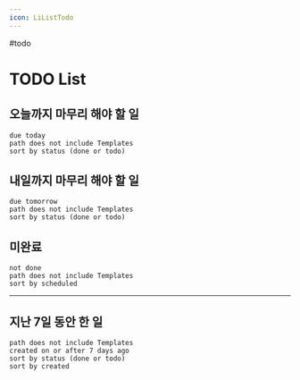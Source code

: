 ```yaml
---
icon: LiListTodo
---
```

#todo 
# TODO List

## **오늘까지 마무리 해야 할 일**
```tasks
due today
path does not include Templates
sort by status (done or todo)
```

## **내일까지 마무리 해야 할 일**
```tasks
due tomorrow
path does not include Templates
sort by status (done or todo)
```

## 미완료
```tasks
not done
path does not include Templates
sort by scheduled
```



---


## 지난 7일 동안 한 일
```tasks
path does not include Templates
created on or after 7 days ago
sort by status (done or todo)
sort by created
```

